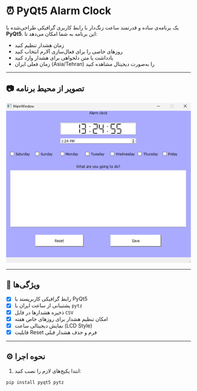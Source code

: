 # ⏰ PyQt5 Alarm Clock

یک برنامه‌ی ساده و قدرتمند ساعت زنگ‌دار با رابط کاربری گرافیکی طراحی‌شده با **PyQt5**. این برنامه به شما امکان می‌دهد تا:
- زمان هشدار تنظیم کنید
- روزهای خاصی را برای فعال‌سازی آلارم انتخاب کنید
- یادداشت یا متن دلخواهی برای هشدار وارد کنید
- زمان فعلی ایران (Asia/Tehran) را به‌صورت دیجیتال مشاهده کنید

---

## 📷 تصویر از محیط برنامه

![Screenshot](images/screenshot.png)

---

## 🚀 ویژگی‌ها

- [x] رابط گرافیکی کاربرپسند با PyQt5
- [x] پشتیبانی از ساعت ایران با `pytz`
- [x] ذخیره هشدارها در فایل `CSV`
- [x] امکان تنظیم هشدار برای روزهای خاص هفته
- [x] نمایش دیجیتالی ساعت (LCD Style)
- [x] قابلیت Reset فرم و حذف هشدار قبلی

---

## ⚙️ نحوه اجرا

1. ابتدا پکیج‌های لازم را نصب کنید:
```bash
pip install pyqt5 pytz
